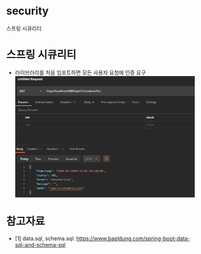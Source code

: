 # security
스프링 시큐리티

# 스프링 시큐리티
* 라이브러리를 처음 임포트하면 모든 사용자 요청에 인증 요구
![](imgs/import_library.png)

# 참고자료
* [1] data.sql, schema.sql: https://www.baeldung.com/spring-boot-data-sql-and-schema-sql
